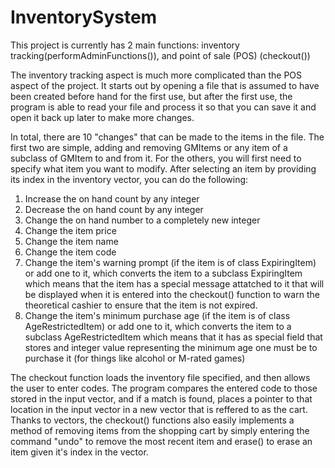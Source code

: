 # InventorySystem

This project is currently has 2 main functions: inventory tracking(performAdminFunctions()), and point of sale (POS) (checkout())

The inventory tracking aspect is much more complicated than the POS aspect of the project. It starts out by opening a file that is assumed to have been created before hand for the first use, but after the first use, the program is able to read your file and process it so that you can save it and open it back up later to make more changes.

In total, there are 10 "changes" that can be made to the items in the file. The first two are simple, adding and removing GMItems or any item of a subclass of GMItem to and from it. For the others, you will first need to specify what item you want to modify. After selecting an item by providing its index in the inventory vector, you can do the following:
  
 1) Increase the on hand count by any integer
 2) Decrease the on hand count by any integer
 3) Change the on hand number to a completely new integer
 4) Change the item price
 5) Change the item name
 6) Change the item code
 7) Change the item's warning prompt (if the item is of class ExpiringItem) or add one to it, which converts the item to a subclass ExpiringItem which means that the item has a special message attatched to it that will be displayed when it is entered into the checkout() function to warn the theoretical cashier to ensure that the item is not expired.
 8) Change the item's minimum purchase age (if the item is of class AgeRestrictedItem) or add one to it, which converts the item to a subclass AgeRestrictedItem which means that it has as special field that stores and integer value representing the minimum age one must be to purchase it (for things like alcohol or M-rated games)
 
  
The checkout function loads the inventory file specified, and then allows the user to enter codes. The program compares the entered code to those stored in the input vector, and if a match is found, places a pointer to that location in the input vector in a new vector that is reffered to as the cart. Thanks to vectors, the checkout() functions also easily implements a method of removing items from the shopping cart by simply entering the command "undo" to remove the most recent item and erase() to erase an item given it's index in the vector.
